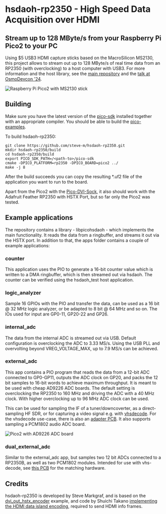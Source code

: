 # hsdaoh-rp2350 - High Speed Data Acquisition over HDMI
## Stream up to 128 MByte/s from your Raspberry Pi Pico2 to your PC

Using $5 USB3 HDMI capture sticks based on the MacroSilicon MS2130, this project allows to stream out up to 128 MByte/s of real time data from an RP2350 (with overclocking) to a host computer with USB3.
For more information and the host library, see the [main repository](https://github.com/steve-m/hsdaoh) and the [talk at OsmoDevcon '24](https://media.ccc.de/v/osmodevcon2024-200-low-cost-high-speed-data-acquisition-over-hdmi).

![Raspberry Pi Pico2 with MS2130 stick](https://steve-m.de/projects/hsdaoh/pico2_hsdaoh.jpg)

## Building

Make sure you have the latest version of the [pico-sdk](https://github.com/raspberrypi/pico-sdk) installed together with an appropriate compiler. You should be able to build the [pico-examples](https://github.com/raspberrypi/pico-examples).

To build hsdaoh-rp2350:

    git clone https://github.com/steve-m/hsdaoh-rp2350.git
    mkdir hsdaoh-rp2350/build
    cd hsdaoh-rp2350/build
    export PICO_SDK_PATH=/<path-to>/pico-sdk
    cmake -DPICO_PLATFORM=rp2350 -DPICO_BOARD=pico2 ../
    make -j 8

After the build succeeds you can copy the resulting *.uf2 file of the application you want to run to the board.

Apart from the Pico2 with the [Pico-DVI-Sock](https://github.com/Wren6991/Pico-DVI-Sock), it also should work with the Adafruit Feather RP2350 with HSTX Port, but so far only the Pico2 was tested.

## Example applications

The repository contains a library - libpicohsdaoh - which implements the main functionality. It reads the data from a ringbuffer, and streams it out via the HSTX port.
In addition to that, the apps folder contains a couple of example applications:

### counter

This application uses the PIO to generate a 16-bit counter value which is written to a DMA ringbuffer, which is then streamed out via hsdaoh. The counter can be verified using the hsdaoh_test host application.

### logic_analyzer

Sample 16 GPIOs with the PIO and transfer the data, can be used as a 16 bit @ 32 MHz logic analyzer, or be adapted to 8 bit @ 64 MHz and so on.
The IOs used for input are GP0-11, GP20-22 and GP26.

### internal_adc

The data from the internal ADC is streamed out via USB. Default configuration is overclocking the ADC to 3.33 MS/s. Using the USB PLL and overvolting beyond VREG_VOLTAGE_MAX, up to 7.9 MS/s can be achieved.

### external_adc

This app contains a PIO program that reads the data from a 12-bit ADC connected to GP0-GP11, outputs the ADC clock on GP20, and packs the 12 bit samples to 16-bit words to achieve maximum throughput.
It is meant to be used with cheap AD9226 ADC boards. The default setting is overclocking the RP2350 to 160 MHz and driving the ADC with a 40 MHz clock. With higher overclocking up to 96 MHz ADC clock can be used.

This can be used for sampling the IF of a tuner/downcoverter, as a direct-sampling HF SDR, or for capturing a video signal e.g. with [vhsdecode](https://github.com/oyvindln/vhs-decode).
For the vhsdecode use-case, there is also an [adapter PCB](https://github.com/Sev5000/Pico2_12bitADC_PCMAudio). It also supports sampling a PCM1802 audio ADC board.

![Pico2 with AD9226 ADC board](https://steve-m.de/projects/hsdaoh/rp2350_external_adc_rot.jpg)

### dual_external_adc

Similar to the external_adc app, but samples two 12 bit ADCs connected to a RP2350B, as well as two PCM1802 modules. Intended for use with vhs-decode, see [this PCB](https://github.com/Sev5000/RP2350B_DualADC_DualPCM) for the matching hardware.

## Credits

hsdaoh-rp2350 is developed by Steve Markgraf, and is based on the [dvi_out_hstx_encoder](https://github.com/raspberrypi/pico-examples/tree/master/hstx/dvi_out_hstx_encoder) example, and code by Shuichi Takano [implementing the HDMI data island encoding](https://github.com/shuichitakano/pico_lib/blob/master/dvi/data_packet.cpp), required to send HDMI info frames.
